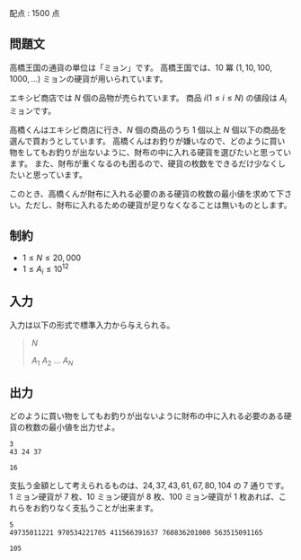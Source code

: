 配点 : $1500$ 点

## 問題文

高橋王国の通貨の単位は「ミョン」です。
高橋王国では、$10$ 冪 ($1, 10, 100, 1000, ...$) ミョンの硬貨が用いられています。

エキシビ商店では $N$ 個の品物が売られています。
商品 $i (1 \leq i \leq N)$ の値段は $A_i$ ミョンです。

高橋くんはエキシビ商店に行き、$N$ 個の商品のうち $1$ 個以上 $N$ 個以下の商品を選んで買おうとしています。
高橋くんはお釣りが嫌いなので、どのように買い物をしてもお釣りが出ないように、財布の中に入れる硬貨を選びたいと思っています。
また、財布が重くなるのも困るので、硬貨の枚数をできるだけ少なくしたいと思っています。

このとき、高橋くんが財布に入れる必要のある硬貨の枚数の最小値を求めて下さい。ただし、財布に入れるための硬貨が足りなくなることは無いものとします。

## 制約

- $1 \leq N \leq 20,000$
- $1 \leq A_i \leq 10^{12}$

## 入力

入力は以下の形式で標準入力から与えられる。

> $N$
> 
> $A_1$ $A_2$ $...$ $A_N$

## 出力

どのように買い物をしてもお釣りが出ないように財布の中に入れる必要のある硬貨の枚数の最小値を出力せよ。

```input1
3
43 24 37
```

```output1
16
```

支払う金額として考えられるものは、$24, 37, 43, 61, 67, 80, 104$ の $7$ 通りです。
$1$ ミョン硬貨が $7$ 枚、$10$ ミョン硬貨が $8$ 枚、$100$ ミョン硬貨が $1$ 枚あれば、これらをお釣りなく支払うことが出来ます。

```input2
5
49735011221 970534221705 411566391637 760836201000 563515091165
```

```output2
105
```
